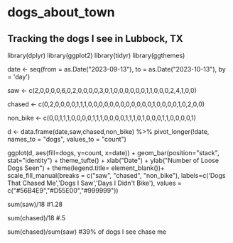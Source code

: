 # dogs_about_town
## Tracking the dogs I see in Lubbock, TX
library(dplyr)
library(ggplot2)
library(tidyr)
library(ggthemes)

date <- seq(from = as.Date("2023-09-13"), to = as.Date("2023-10-13"), by = 'day')

saw <- c(2,0,0,0,0,6,0,2,0,0,0,0,3,0,1,0,0,0,0,0,0,1,1,0,0,0,2,4,1,0,0)
  
chased <- c(0,2,0,0,0,0,1,1,1,0,0,0,0,0,0,0,0,0,0,0,0,1,0,0,0,0,1,0,2,0,0)

non_bike <- c(0,0,1,1,1,0,0,0,0,1,1,1,0,0,0,0,1,1,1,0,1,0,0,0,1,1,0,0,0,0,1)

d <- data.frame(date,saw,chased,non_bike) %>% 
  pivot_longer(!date, names_to = "dogs", values_to = "count")

ggplot(d, aes(fill=dogs, y=count, x=date)) + 
  geom_bar(position="stack", stat="identity") + theme_tufte() +
  xlab("Date") + ylab("Number of Loose Dogs Seen") +
  theme(legend.title= element_blank())+
  scale_fill_manual(breaks = c("saw", "chased", "non_bike"),
                      labels=c('Dogs That Chased Me','Dogs I Saw','Days I Didn\'t Bike'),
                      values = c("#56B4E9","#D55E00","#999999"))

sum(saw)/18 #1.28

sum(chased)/18 #.5

sum(chased)/sum(saw) #39% of dogs I see chase me


